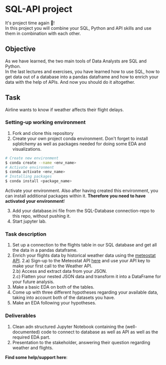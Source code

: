 # SQL-API project

It's project time again :tada:!  
In this project you will combine your SQL, Python and API skills and use them in combination with each other.  

## Objective
As we have learned, the two main tools of Data Analysts are SQL and Python.  
In the last lectures and exercises, you have learned how to use SQL, how to get data out of a database into a pandas dataframe and how to enrich your data with the help of APIs.
And now you should do it altogether.


## Task 
Airline wants to know if weather affects their flight delays.


### Setting-up working environment

1. Fork and clone this repository
2. Create your own project conda environment. Don't forget to install *sqlalchemy* as well as packages needed for doing some EDA and visualizations.

```BASH 
# Create new environment
$ conda create --name <env_name>
# Activate environment 
$ conda activate <env_name>
# Installing packages 
$ conda install <package_name>
```
Activate your environment. 
Also after having created this environment, you can install additional packages within it. **Therefore you need to have activated your environment**!  

3. Add your database.ini file from the SQL-Database connection-repo to this repo, without pushing it. 
4. Start jupyter lab.  

### Task description
1. Set up a connection to the flights table in our SQL database and get all the data in a pandas dataframe.
3. Enrich your flights data by historical weather data using the [meteostat API](https://dev.meteostat.net/api/point/daily.html#endpoint). 
  2.a) Sign-up to the Meteostat API [here](https://auth.meteostat.net) and use your API key to make your first call to the Weather API.  
  2.b) Access and extract data from your JSON.  
  2.c) Flatten your nested JSON data and transform it into a DataFrame for your future analysis.  
5. Make a basic EDA on both of the tables.
6. Come up with three different hypotheses regarding your available data, taking into account both of the datasets you have.
7. Make an EDA following your hypotheses.

### Deliverables
1. Clean adn structured Jupyter Notebook containing the (well-documented) code to connect to database as well as API as well as the required EDA part.
2. Presentation to the stakeholder, answering their question regarding weather and flights.

**Find some help/support here**:

[](links)
